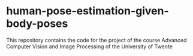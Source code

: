 # human-pose-estimation-given-body-poses
This repository contains the code for the project of the course Advanced Computer Vision and Image Processing of the University of Twente
